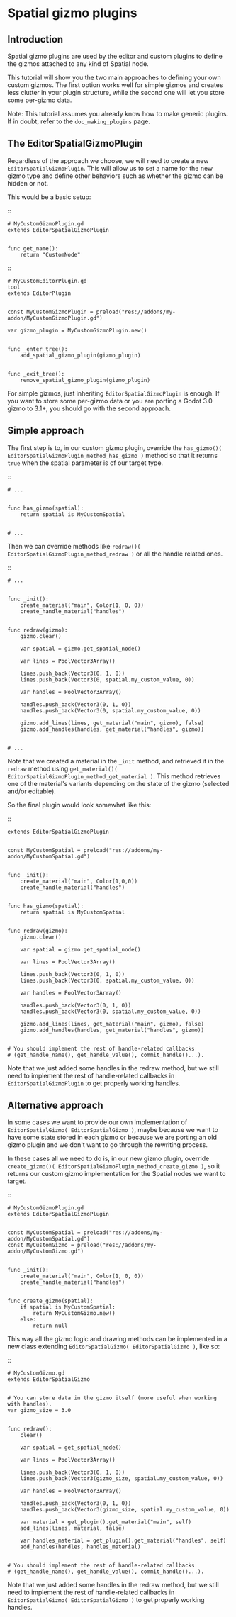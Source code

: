 

Spatial gizmo plugins
=====================

Introduction
------------

Spatial gizmo plugins are used by the editor and custom plugins to define the
gizmos attached to any kind of Spatial node.

This tutorial will show you the two main approaches to defining your own custom
gizmos. The first option works well for simple gizmos and creates less clutter in
your plugin structure, while the second one will let you store some per-gizmo data.

Note:
 This tutorial assumes you already know how to make generic plugins. If
          in doubt, refer to the `doc_making_plugins` page.

The EditorSpatialGizmoPlugin
----------------------------

Regardless of the approach we choose, we will need to create a new
`EditorSpatialGizmoPlugin`. This will allow
us to set a name for the new gizmo type and define other behaviors such as whether
the gizmo can be hidden or not.

This would be a basic setup:

::

    # MyCustomGizmoPlugin.gd
    extends EditorSpatialGizmoPlugin


    func get_name():
        return "CustomNode"


::

    # MyCustomEditorPlugin.gd
    tool
    extends EditorPlugin


    const MyCustomGizmoPlugin = preload("res://addons/my-addon/MyCustomGizmoPlugin.gd")

    var gizmo_plugin = MyCustomGizmoPlugin.new()


    func _enter_tree():
        add_spatial_gizmo_plugin(gizmo_plugin)


    func _exit_tree():
        remove_spatial_gizmo_plugin(gizmo_plugin)


For simple gizmos, just inheriting `EditorSpatialGizmoPlugin`
is enough. If you want to store some per-gizmo data or you are porting a Godot 3.0 gizmo
to 3.1+, you should go with the second approach.


Simple approach
---------------

The first step is to, in our custom gizmo plugin, override the `has_gizmo()( EditorSpatialGizmoPlugin_method_has_gizmo )`
method so that it returns `true` when the spatial parameter is of our target type.

::

    # ...


    func has_gizmo(spatial):
        return spatial is MyCustomSpatial


    # ...

Then we can override methods like `redraw()( EditorSpatialGizmoPlugin_method_redraw )`
or all the handle related ones.

::

    # ...


    func _init():
        create_material("main", Color(1, 0, 0))
        create_handle_material("handles")


    func redraw(gizmo):
        gizmo.clear()

        var spatial = gizmo.get_spatial_node()

        var lines = PoolVector3Array()

        lines.push_back(Vector3(0, 1, 0))
        lines.push_back(Vector3(0, spatial.my_custom_value, 0))

        var handles = PoolVector3Array()

        handles.push_back(Vector3(0, 1, 0))
        handles.push_back(Vector3(0, spatial.my_custom_value, 0))

        gizmo.add_lines(lines, get_material("main", gizmo), false)
        gizmo.add_handles(handles, get_material("handles", gizmo))


    # ...

Note that we created a material in the `_init` method, and retrieved it in the `redraw`
method using `get_material()( EditorSpatialGizmoPlugin_method_get_material )`. This
method retrieves one of the material's variants depending on the state of the gizmo
(selected and/or editable).

So the final plugin would look somewhat like this:

::

    extends EditorSpatialGizmoPlugin


    const MyCustomSpatial = preload("res://addons/my-addon/MyCustomSpatial.gd")


    func _init():
        create_material("main", Color(1,0,0))
        create_handle_material("handles")


    func has_gizmo(spatial):
        return spatial is MyCustomSpatial


    func redraw(gizmo):
        gizmo.clear()

        var spatial = gizmo.get_spatial_node()

        var lines = PoolVector3Array()

        lines.push_back(Vector3(0, 1, 0))
        lines.push_back(Vector3(0, spatial.my_custom_value, 0))

        var handles = PoolVector3Array()

        handles.push_back(Vector3(0, 1, 0))
        handles.push_back(Vector3(0, spatial.my_custom_value, 0))

        gizmo.add_lines(lines, get_material("main", gizmo), false)
        gizmo.add_handles(handles, get_material("handles", gizmo))


    # You should implement the rest of handle-related callbacks
    # (get_handle_name(), get_handle_value(), commit_handle()...).

Note that we just added some handles in the redraw method, but we still need to implement
the rest of handle-related callbacks in `EditorSpatialGizmoPlugin`
to get properly working handles.

Alternative approach
--------------------

In some cases we want to provide our own implementation of `EditorSpatialGizmo( EditorSpatialGizmo )`,
maybe because we want to have some state stored in each gizmo or because we are porting
an old gizmo plugin and we don't want to go through the rewriting process.

In these cases all we need to do is, in our new gizmo plugin, override
`create_gizmo()( EditorSpatialGizmoPlugin_method_create_gizmo )`, so it returns our custom gizmo implementation
for the Spatial nodes we want to target.

::

    # MyCustomGizmoPlugin.gd
    extends EditorSpatialGizmoPlugin


    const MyCustomSpatial = preload("res://addons/my-addon/MyCustomSpatial.gd")
    const MyCustomGizmo = preload("res://addons/my-addon/MyCustomGizmo.gd")


    func _init():
        create_material("main", Color(1, 0, 0))
        create_handle_material("handles")


    func create_gizmo(spatial):
        if spatial is MyCustomSpatial:
            return MyCustomGizmo.new()
        else:
            return null

This way all the gizmo logic and drawing methods can be implemented in a new class extending
`EditorSpatialGizmo( EditorSpatialGizmo )`, like so:

::

    # MyCustomGizmo.gd
    extends EditorSpatialGizmo


    # You can store data in the gizmo itself (more useful when working with handles).
    var gizmo_size = 3.0


    func redraw():
        clear()

        var spatial = get_spatial_node()

        var lines = PoolVector3Array()

        lines.push_back(Vector3(0, 1, 0))
        lines.push_back(Vector3(gizmo_size, spatial.my_custom_value, 0))

        var handles = PoolVector3Array()

        handles.push_back(Vector3(0, 1, 0))
        handles.push_back(Vector3(gizmo_size, spatial.my_custom_value, 0))

        var material = get_plugin().get_material("main", self)
        add_lines(lines, material, false)

        var handles_material = get_plugin().get_material("handles", self)
        add_handles(handles, handles_material)


    # You should implement the rest of handle-related callbacks
    # (get_handle_name(), get_handle_value(), commit_handle()...).

Note that we just added some handles in the redraw method, but we still need to implement
the rest of handle-related callbacks in `EditorSpatialGizmo( EditorSpatialGizmo )`
to get properly working handles.
